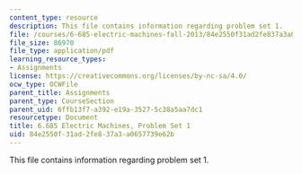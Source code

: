 ```yaml
---
content_type: resource
description: This file contains information regarding problem set 1.
file: /courses/6-685-electric-machines-fall-2013/84e2550f31ad2fe837a3a0657739e62b_MIT6_685F13_ps01.pdf
file_size: 86970
file_type: application/pdf
learning_resource_types:
- Assignments
license: https://creativecommons.org/licenses/by-nc-sa/4.0/
ocw_type: OCWFile
parent_title: Assignments
parent_type: CourseSection
parent_uid: 6ffb13f7-a392-e19a-3527-5c38a5aa7dc1
resourcetype: Document
title: 6.685 Electric Machines, Problem Set 1
uid: 84e2550f-31ad-2fe8-37a3-a0657739e62b
---
```

This file contains information regarding problem set 1.